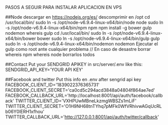 PASOS A SEGUIR PARA INSTALAR APLICACION EN VPS

##Node
descargar en https://nodejs.org/es/
descomprimir en /opt
cd /usr/local/bin/
sudo ln -s /opt/node-v6.9.4-linux-x64/bin/node node
sudo ln -s /opt/node-v6.9.4-linux-x64/bin/npm npm
npm install -g bower gulp nodemon
whereis gulp
cd /usr/local/bin/
sudo ln -s /opt/node-v6.9.4-linux-x64/bin/bower bower
sudo ln -s /opt/node-v6.9.4-linux-x64/bin/gulp gulp
sudo ln -s /opt/node-v6.9.4-linux-x64/bin/nodemon nodemon
Ejecutar el gulp como root ante cualquier problema
// En caso de desastre borrar
whereis npm
whereis node
borrarlos todos


##Contact
Put your SENDGRID APIKEY in src/server/.env like this:
SENDGRID_API_KEY='YOUR API KEY'

##Facebook and twitter
Put this info en .env after sengrid api key
FACEBOOK_CLIENT_ID='1839022376365731'
FACEBOOK_CLIENT_SECRET='ca0cd5c294acd3848a04804f864ae7ed'
FACEBOOK_CALLBACK_URL='http://localhost:8001/api/auth/facebook/callback'
TWITTER_CLIENT_ID='VXHPUwMBneLkzmgWBSZs1mLiF'
TWITTER_CLIENT_SECRET='O1H9NH68tnTYhq7pMFk0WfVRhivwAGqUcRLb06Y0lERH1xfhou'
TWITTER_CALLBACK_URL='http://127.0.0.1:8001/api/auth/twitter/callback'